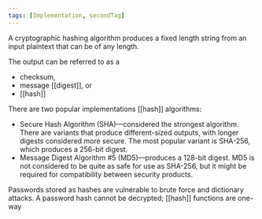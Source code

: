 ```yaml
---
tags: [Implementation, secondTag]
---
```

A cryptographic hashing algorithm produces a fixed length string from an input plaintext that can be of any length.

The output can be referred to as a 
- checksum, 
- message [[digest]], or 
- [[hash]]

There are two popular implementations [[hash]] algorithms:

-   Secure Hash Algorithm (SHA)—considered the strongest algorithm. There are variants that produce different-sized outputs, with longer digests considered more secure. The most popular variant is SHA-256, which produces a 256-bit digest.
-   Message Digest Algorithm #5 (MD5)—produces a 128-bit digest. MD5 is not considered to be quite as safe for use as SHA-256, but it might be required for compatibility between security products.

Passwords stored as hashes are vulnerable to brute force and dictionary attacks. A password hash cannot be decrypted; [[hash]] functions are one-way